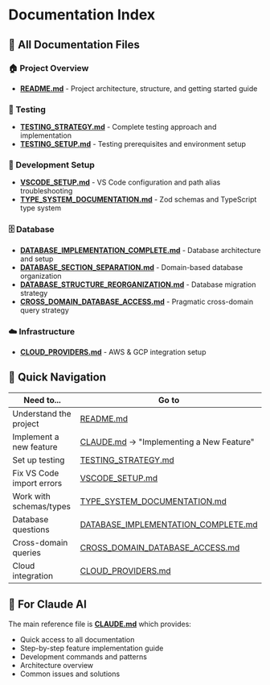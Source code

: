# Documentation Index

## 📖 All Documentation Files

### **🏠 Project Overview**
- **[README.md](./README.md)** - Project architecture, structure, and getting started guide

### **🧪 Testing**
- **[TESTING_STRATEGY.md](./TESTING_STRATEGY.md)** - Complete testing approach and implementation
- **[TESTING_SETUP.md](./TESTING_SETUP.md)** - Testing prerequisites and environment setup

### **🔧 Development Setup**  
- **[VSCODE_SETUP.md](./VSCODE_SETUP.md)** - VS Code configuration and path alias troubleshooting
- **[TYPE_SYSTEM_DOCUMENTATION.md](./TYPE_SYSTEM_DOCUMENTATION.md)** - Zod schemas and TypeScript type system

### **🗄️ Database**
- **[DATABASE_IMPLEMENTATION_COMPLETE.md](./DATABASE_IMPLEMENTATION_COMPLETE.md)** - Database architecture and setup
- **[DATABASE_SECTION_SEPARATION.md](./DATABASE_SECTION_SEPARATION.md)** - Domain-based database organization  
- **[DATABASE_STRUCTURE_REORGANIZATION.md](./DATABASE_STRUCTURE_REORGANIZATION.md)** - Database migration strategy
- **[CROSS_DOMAIN_DATABASE_ACCESS.md](./CROSS_DOMAIN_DATABASE_ACCESS.md)** - Pragmatic cross-domain query strategy

### **☁️ Infrastructure**
- **[CLOUD_PROVIDERS.md](./CLOUD_PROVIDERS.md)** - AWS & GCP integration setup

## 🎯 Quick Navigation

| Need to... | Go to |
|------------|-------|
| Understand the project | [README.md](./README.md) |
| Implement a new feature | [CLAUDE.md](../CLAUDE.md) → "Implementing a New Feature" |
| Set up testing | [TESTING_STRATEGY.md](./TESTING_STRATEGY.md) |
| Fix VS Code import errors | [VSCODE_SETUP.md](./VSCODE_SETUP.md) |
| Work with schemas/types | [TYPE_SYSTEM_DOCUMENTATION.md](./TYPE_SYSTEM_DOCUMENTATION.md) |
| Database questions | [DATABASE_IMPLEMENTATION_COMPLETE.md](./DATABASE_IMPLEMENTATION_COMPLETE.md) |
| Cross-domain queries | [CROSS_DOMAIN_DATABASE_ACCESS.md](./CROSS_DOMAIN_DATABASE_ACCESS.md) |
| Cloud integration | [CLOUD_PROVIDERS.md](./CLOUD_PROVIDERS.md) |

## 🤖 For Claude AI

The main reference file is **[CLAUDE.md](../CLAUDE.md)** which provides:
- Quick access to all documentation  
- Step-by-step feature implementation guide
- Development commands and patterns
- Architecture overview
- Common issues and solutions